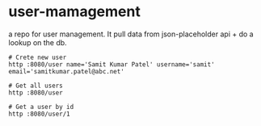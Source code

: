 # user-mamagement

a repo for user management. It pull data from json-placeholder api + do a lookup on the db.

```shell
# Crete new user
http :8080/user name='Samit Kumar Patel' username='samit' email='samitkumar.patel@abc.net'

# Get all users
http :8080/user

# Get a user by id
http :8080/user/1
```